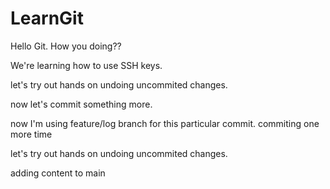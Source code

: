 # LearnGit

Hello Git. How you doing??

We're learning how to use SSH keys.

let's try out hands on undoing uncommited changes.

now let's commit something more.


now I'm using feature/log branch for this particular commit.
commiting one more time
 
let's try out hands on undoing uncommited changes.

adding content to main
